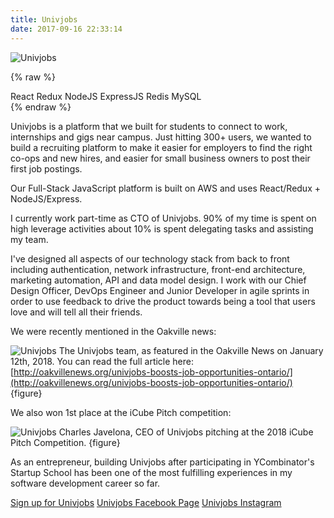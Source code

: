 ```yaml
---
title: Univjobs
date: 2017-09-16 22:33:14
---
```


![Univjobs](/images/proj/univjobs.png "Univjobs.")

{% raw %}
<div class="post-tags">
    <span class="tagname">React</span>
    <span class="tagname">Redux</span>
    <span class="tagname">NodeJS</span>
    <span class="tagname">ExpressJS</span>
    <span class="tagname">Redis</span>
    <span class="tagname">MySQL</span>
</div>
{% endraw %}

Univjobs is a platform that we built for students to connect to work, internships and gigs near campus. Just hitting 300+ users, we wanted to build a recruiting platform to make it easier for employers to find the right co-ops and new hires, and easier for small business owners to post their first job postings.

Our Full-Stack JavaScript platform is built on AWS and uses React/Redux + NodeJS/Express. 

I currently work part-time as CTO of Univjobs. 90% of my time is spent on high leverage activities about 10% is spent delegating tasks and assisting my team.

I've designed all aspects of our technology stack from back to front including authentication, network infrastructure, front-end architecture, marketing automation, API and data model design. I work with our Chief Design Officer, DevOps Engineer and Junior Developer in agile sprints in order to use feedback to drive the product towards being a tool that users love and will tell all their friends.

We were recently mentioned in the Oakville news:

![Univjobs](/images/proj/univjobs-news.JPG "Univjobs in the Oakville News.")
The Univjobs team, as featured in the Oakville News on January 12th, 2018. You can read the full article here: [http://oakvillenews.org/univjobs-boosts-job-opportunities-ontario/](http://oakvillenews.org/univjobs-boosts-job-opportunities-ontario/)  {figure}

We also won 1st place at the iCube Pitch competition:

![Univjobs](/images/proj/univjobs-pitch.JPG "Charles Javelona, the CTO of Univjobs winning the iCube Pitch Competition.")
Charles Javelona, CEO of Univjobs pitching at the 2018 iCube Pitch Competition. {figure}

As an entrepreneur, building Univjobs after participating in YCombinator's Startup School has been one of the most fulfilling experiences in my software development career so far.

[Sign up for Univjobs](https://univjobs.ca)
[Univjobs Facebook Page](https://facebook.com/univjobs/)
[Univjobs Instagram](https://instagram.com/univjobs)